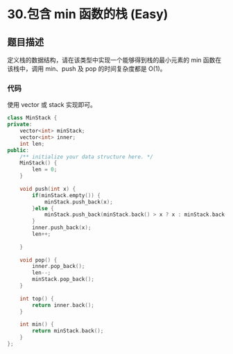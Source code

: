 # 30.包含 min 函数的栈 (Easy)

## 题目描述

定义栈的数据结构，请在该类型中实现一个能够得到栈的最小元素的 min 函数在该栈中，调用 min、push 及 pop 的时间复杂度都是 O(1)。

### 代码

使用 vector 或 stack 实现即可。

```c++
class MinStack {
private:
    vector<int> minStack;
    vector<int> inner;
    int len;
public:
    /** initialize your data structure here. */
    MinStack() {
        len = 0;
    }
    
    void push(int x) {
        if(minStack.empty()) {
            minStack.push_back(x);
        }else {
            minStack.push_back(minStack.back() > x ? x : minStack.back());
        }
        inner.push_back(x);
        len++;
        
    }
    
    void pop() {
        inner.pop_back();
        len--;
        minStack.pop_back();
    }
    
    int top() {
        return inner.back();
    }
    
    int min() {
        return minStack.back();
    }
};
```